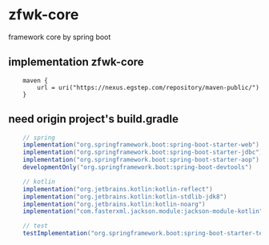# zfwk-core
framework core by spring boot

## implementation zfwk-core
```shell
    maven {
        url = uri("https://nexus.egstep.com/repository/maven-public/")
    }
```

## need origin project's build.gradle
```groovy
    // spring
    implementation("org.springframework.boot:spring-boot-starter-web")
    implementation("org.springframework.boot:spring-boot-starter-jdbc")
    implementation("org.springframework.boot:spring-boot-starter-aop")
    developmentOnly("org.springframework.boot:spring-boot-devtools")

    // kotlin
    implementation("org.jetbrains.kotlin:kotlin-reflect")
    implementation("org.jetbrains.kotlin:kotlin-stdlib-jdk8")
    implementation("org.jetbrains.kotlin:kotlin-noarg")
    implementation("com.fasterxml.jackson.module:jackson-module-kotlin")

    // test
    testImplementation("org.springframework.boot:spring-boot-starter-test")
```

